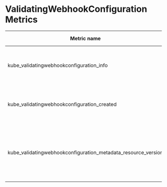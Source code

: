 # ValidatingWebhookConfiguration Metrics

| Metric name| Metric type | Labels/tags | Status |
| ---------- | ----------- | ----------- | ----------- |
| kube_validatingwebhookconfiguration_info | Gauge | `validatingwebhookconfiguration`=&lt;validatingwebhookconfiguration-name&gt; <br> `namespace`=&lt;validatingwebhookconfiguration-namespace&gt; | EXPERIMENTAL |
| kube_validatingwebhookconfiguration_created  | Gauge | `validatingwebhookconfiguration`=&lt;validatingwebhookconfiguration-name&gt; <br> `namespace`=&lt;validatingwebhookconfiguration-namespace&gt; | EXPERIMENTAL |
| kube_validatingwebhookconfiguration_metadata_resource_version | Gauge | `validatingwebhookconfiguration`=&lt;validatingwebhookconfiguration-name&gt; <br> `namespace`=&lt;validatingwebhookconfiguration-namespace&gt; <br> `resource_version`=&lt;validatingwebhookconfiguration-resource-version&gt; | EXPERIMENTAL |
